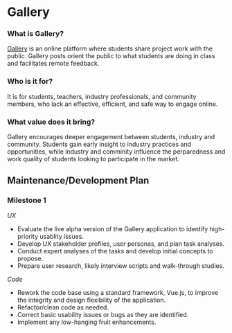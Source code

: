 # Gallery

### What is Gallery?

[Gallery](https://galleries.idew.org) is an online platform where students share project work with the public. Gallery posts orient the public to what students are doing in class and facilitates remote feedback.

### Who is it for?

It is for students, teachers, industry professionals, and community members, who lack an effective, efficient, and safe way to engage online.

### What value does it bring?

Gallery encourages deeper engagement between students, industry and community. Students gain early insight to industry practices and opportunities, while industry and comminity influence the perparedness and work quality of students looking to participate in the market.

## Maintenance/Development Plan

### Milestone 1

*UX*
- Evaluate the live alpha version of the Gallery application to identify high-priority usablity issues. 
- Develop UX stakeholder profiles, user personas, and plan task analyses.
- Conduct expert analyses of the tasks and develop initial concepts to propose.
- Prepare user research, likely interview scripts and walk-through studies.

*Code*
- Rework the code base using a standard framework, Vue.js, to improve the integrity and design flexibility of the application.
- Refactor/clean code as needed.
- Correct basic usability issues or bugs as they are identified.
- Implement any low-hanging fruit enhancements.

